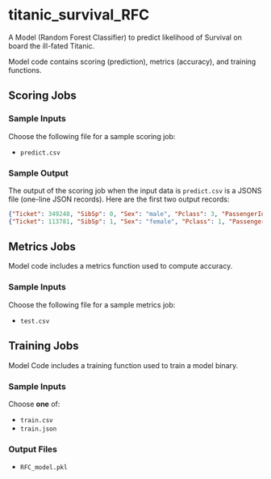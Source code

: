 # titanic_survival_RFC

A Model (Random Forest Classifier) to predict likelihood of Survival on board the ill-fated Titanic.

Model code contains scoring (prediction), metrics (accuracy), and training functions.

## Scoring Jobs

### Sample Inputs

Choose the following file for a sample scoring job:
 - `predict.csv`

### Sample Output

The output of the scoring job when the input data is `predict.csv` is a JSONS file (one-line JSON records). Here are the first two output records:
```json
{"Ticket": 349248, "SibSp": 0, "Sex": "male", "Pclass": 3, "PassengerId": 871, "Parch": 0, "Name": "Balkic, Mr. Cerin", "Fare": 7.8958, "Embarked": "S", "Cabin": null, "Age": 26.0, "Prediction": 0}
{"Ticket": 113781, "SibSp": 1, "Sex": "female", "Pclass": 1, "PassengerId": 499, "Parch": 2, "Name": "Allison, Mrs. Hudson J C (Bessie Waldo Daniels)", "Fare": 151.55, "Embarked": "S", "Cabin": "C22 C26", "Age": 25.0, "Prediction": 1}
```

## Metrics Jobs

Model code includes a metrics function used to compute accuracy.

### Sample Inputs

Choose the following file for a sample metrics job:
 - `test.csv`


## Training Jobs

Model Code includes a training function used to train a model binary.

### Sample Inputs

Choose **one** of:
 - `train.csv`
 - `train.json`

### Output Files

 - `RFC_model.pkl`
